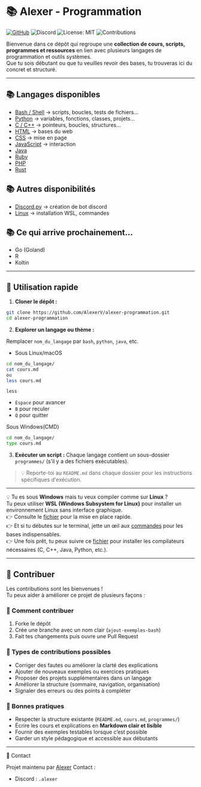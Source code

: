 # 📚 Alexer - Programmation

[![GitHub](https://img.shields.io/badge/GitHub-AlexerV-181717?logo=github)](https://github.com/AlexerV)
![Discord](https://img.shields.io/badge/Discord-.alexer-5865F2?logo=discord&logoColor=white)
![License: MIT](https://img.shields.io/badge/License-MIT-green.svg)
![Contributions](https://img.shields.io/badge/Contributions-Welcome-blue.svg)

Bienvenue dans ce dépôt qui regroupe une **collection de cours, scripts, programmes et ressources** en lien avec plusieurs langages de programmation et outils systèmes.  
Que tu sois débutant ou que tu veuilles revoir des bases, tu trouveras ici du concret et structuré.

---

## 📚 Langages disponibles
- [Bash / Shell](./bash/README.md) → scripts, boucles, tests de fichiers...
- [Python](./python/README.md) → variables, fonctions, classes, projets...
- [C / C++](./c-cpp/README.md) → pointeurs, boucles, structures...
- [HTML](./html/README.md) → bases du web
- [CSS](./css/README.md) → mise en page
- [JavaScript](./javascript/README.md) → interaction
- [Java](./java/README.md)
- [Ruby](./ruby/README.md)
- [PHP](./php/README.md)
- [Rust](./rust/README.md)


## 📚 Autres disponibilités
- [Discord.py](./discord.py/README.md) → création de bot discord
- [Linux](./linux/README.md) → installation WSL, commandes

## 📚 Ce qui arrive prochainement...
- Go (Goland)
- R
- Koltin

---

## 🚀 Utilisation rapide

1. **Cloner le dépôt :**
```bash
git clone https://github.com/AlexerV/alexer-programmation.git
cd alexer-programmation
```

2. **Explorer un langage ou thème :**

Remplacer `nom_du_langage` par `bash`, `python`, `java`, etc.

- Sous Linux/macOS
```bash
cd nom_du_langage/
cat cours.md
ou
less cours.md
```
`less`
  - `Espace` pour avancer
  - `B` pour reculer
  - `Q` pour quitter

Sous Windows(CMD)
```bash
cd nom_du_langage/
type cours.md
```

3. **Exécuter un script :**
Chaque langage contient un sous-dossier `programmes/` (s’il y a des fichiers exécutables).

>💡 Reporte-toi au `README.md` dans chaque dossier pour les instructions spécifiques d'exécution.

---

💡 Tu es sous **Windows** mais tu veux compiler comme sur **Linux** ?  
Tu peux utiliser **WSL (Windows Subsystem for Linux)** pour installer un environnement Linux sans interface graphique.  
👉 Consulte le [fichier](./linux/installation.md) pour la mise en place rapide.  
👉 Et si tu débutes sur le terminal, jette un œil aux [commandes](./linux/commandes.md) pour les bases indispensables.  
👉 Une fois prêt, tu peux suivre ce [fichier](./Compilateurs.md) pour installer les compilateurs nécessaires (C, C++, Java, Python, etc.).

---

## 🤝 Contribuer

Les contributions sont les bienvenues !  
Tu peux aider à améliorer ce projet de plusieurs façons :  

### 🚀 Comment contribuer
1. Forke le dépôt  
2. Crée une branche avec un nom clair (`ajout-exemples-bash`)  
3. Fait tes changements puis ouvre une Pull Request

### 📝 Types de contributions possibles
- Corriger des fautes ou améliorer la clarté des explications  
- Ajouter de nouveaux exemples ou exercices pratiques  
- Proposer des projets supplémentaires dans un langage  
- Améliorer la structure (sommaire, navigation, organisation)  
- Signaler des erreurs ou des points à compléter 

### 📌 Bonnes pratiques
- Respecter la structure existante (`README.md`, `cours.md`, `programmes/`)
- Écrire les cours et explications en **Markdown clair et lisible**
- Fournir des exemples testables lorsque c’est possible
- Garder un style pédagogique et accessible aux débutants

---

📩 Contact

Projet maintenu par [Alexer](https://github.com/AlexerV)
Contact :
- Discord : `.alexer`
